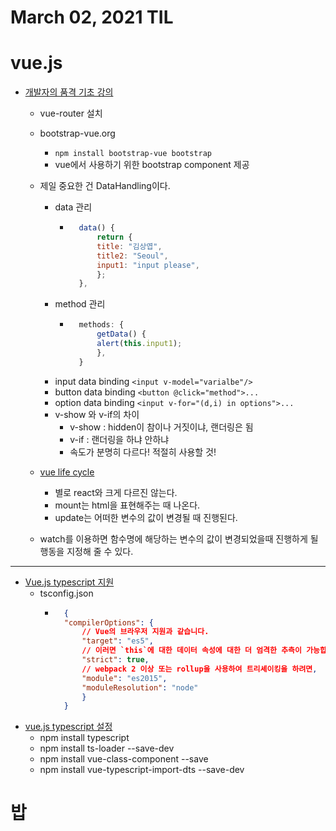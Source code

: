 # March 02, 2021 TIL

# vue.js
- [개발자의 품격 기초 강의](https://www.youtube.com/watch?v=sqH0u8wN4Rs)
    - vue-router 설치
    - bootstrap-vue.org
        - `npm install bootstrap-vue bootstrap`
        - vue에서 사용하기 위한 bootstrap component 제공

    - 제일 중요한 건 DataHandling이다.
        - data 관리 
            - ```javascript
                data() {
                    return {
                    title: "김상엽",
                    title2: "Seoul",
                    input1: "input please",
                    };
                },
                ```
        - method 관리 
            - ```javascript
                methods: {
                    getData() {
                    alert(this.input1);
                    },
                }
                ```   
        - input data binding `<input v-model="varialbe"/>`
        - button data binding `<button @click="method">...`
        - option data binding `<input v-for="(d,i) in options">...`
        - v-show 와 v-if의 차이
            - v-show : hidden이 참이나 거짓이냐, 랜더링은 됨
            - v-if : 랜더링을 하냐 안하냐
            - 속도가 분명히 다르다! 적절히 사용할 것!

    - [vue life cycle](https://vuejs.org/v2/guide/instance.html#Lifecycle-Diagram)
        - 별로 react와 크게 다르진 않는다.
        - mount는 html을 표현해주는 때 나온다.
        - update는 어떠한 변수의 값이 변경될 때 진행된다.
    - watch를 이용하면 함수명에 해당하는 변수의 값이 변경되었을때 진행하게 될 행동을 지정해 줄 수 있다.

---

- [Vue.js typescript 지원](https://kr.vuejs.org/v2/guide/typescript.html)
    - tsconfig.json
        - ```json
            {
            "compilerOptions": {
                // Vue의 브라우저 지원과 같습니다.
                "target": "es5",
                // 이러면 `this`에 대한 데이터 속성에 대한 더 엄격한 추측이 가능합니다.
                "strict": true,
                // webpack 2 이상 또는 rollup을 사용하여 트리셰이킹을 하려면,
                "module": "es2015",
                "moduleResolution": "node"
                }
            }
            ```
- [vue.js typescript 설정](https://blog.aliencube.org/ko/2017/02/23/running-vuejs-with-typescript-on-aspnet-core-apps/)
    - npm install typescript 
    - npm install ts-loader --save-dev
    - npm install vue-class-component --save
    - npm install vue-typescript-import-dts --save-dev



# 밥